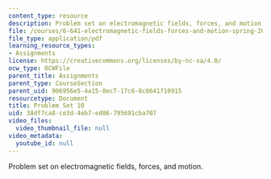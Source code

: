```yaml
---
content_type: resource
description: Problem set on electromagnetic fields, forces, and motion.
file: /courses/6-641-electromagnetic-fields-forces-and-motion-spring-2005/38df7ca8ce3d4eb7ed86795691cba707_ps10sp05.pdf
file_type: application/pdf
learning_resource_types:
- Assignments
license: https://creativecommons.org/licenses/by-nc-sa/4.0/
ocw_type: OCWFile
parent_title: Assignments
parent_type: CourseSection
parent_uid: 906956e5-4a15-8ec7-17c6-8c8641f10915
resourcetype: Document
title: Problem Set 10
uid: 38df7ca8-ce3d-4eb7-ed86-795691cba707
video_files:
  video_thumbnail_file: null
video_metadata:
  youtube_id: null
---
```

Problem set on electromagnetic fields, forces, and motion.